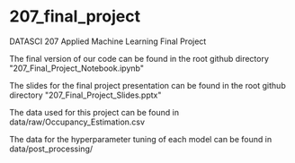 # 207_final_project
DATASCI 207 Applied Machine Learning Final Project

The final version of our code can be found in the root github directory "207_Final_Project_Notebook.ipynb"

The slides for the final project presentation can be found in the root github directory "207_Final_Project_Slides.pptx"

The data used for this project can be found in data/raw/Occupancy_Estimation.csv

The data for the hyperparameter tuning of each model can be found in data/post_processing/

